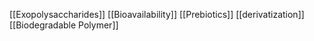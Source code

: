 [[Exopolysaccharides]]
[[Bioavailability]]
[[Prebiotics]]
[[derivatization]]
[[Biodegradable Polymer]]
